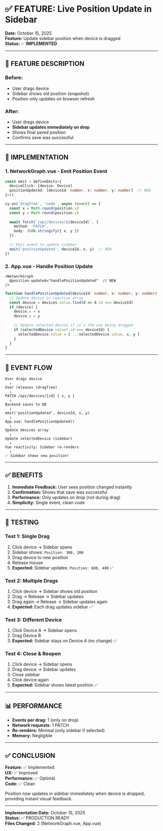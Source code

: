 # ✅ FEATURE: Live Position Update in Sidebar

**Date:** October 15, 2025  
**Feature:** Update sidebar position when device is dragged  
**Status:** ✅ **IMPLEMENTED**

---

## 🎯 **FEATURE DESCRIPTION**

### **Before:**
- User drags device
- Sidebar shows old position (snapshot)
- Position only updates on browser refresh

### **After:**
- User drags device
- **Sidebar updates immediately on drop**
- Shows final saved position
- Confirms save was successful

---

## 🔧 **IMPLEMENTATION**

### **1. NetworkGraph.vue - Emit Position Event**

```typescript
const emit = defineEmits<{
  deviceClick: [device: Device]
  positionUpdated: [deviceId: number, x: number, y: number]  // NEW
}>()

cy.on('dragfree', 'node', async (event) => {
  const x = Math.round(position.x)
  const y = Math.round(position.y)
  
  await fetch(`/api/devices/${deviceId}`, {
    method: 'PATCH',
    body: JSON.stringify({ x, y })
  })
  
  // Emit event to update sidebar
  emit('positionUpdated', deviceId, x, y)  // NEW
})
```

### **2. App.vue - Handle Position Update**

```vue
<NetworkGraph 
  @position-updated="handlePositionUpdated"  // NEW
/>
```

```typescript
function handlePositionUpdated(deviceId: number, x: number, y: number) {
  // Update device in reactive array
  const device = devices.value.find(d => d.id === deviceId)
  if (device) {
    device.x = x
    device.y = y
    
    // Update selected device if it's the one being dragged
    if (selectedDevice.value?.id === deviceId) {
      selectedDevice.value = { ...selectedDevice.value, x, y }
    }
  }
}
```

---

## 🔄 **EVENT FLOW**

```
User drags device
  ↓
User releases (dragfree)
  ↓
PATCH /api/devices/{id} { x, y }
  ↓
Backend saves to DB
  ↓
emit('positionUpdated', deviceId, x, y)
  ↓
App.vue: handlePositionUpdated()
  ↓
Update devices array
  ↓
Update selectedDevice (sidebar)
  ↓
Vue reactivity: Sidebar re-renders
  ↓
✅ Sidebar shows new position!
```

---

## ✅ **BENEFITS**

1. **Immediate Feedback:** User sees position changed instantly
2. **Confirmation:** Shows that save was successful
3. **Performance:** Only updates on drop (not during drag)
4. **Simplicity:** Single event, clean code

---

## 🧪 **TESTING**

### **Test 1: Single Drag**
1. Click device → Sidebar opens
2. Sidebar shows: `Position: 300, 200`
3. Drag device to new position
4. Release mouse
5. **Expected:** Sidebar updates: `Position: 600, 400` ✅

### **Test 2: Multiple Drags**
1. Click device → Sidebar shows old position
2. Drag → Release → Sidebar updates
3. Drag again → Release → Sidebar updates again
4. **Expected:** Each drag updates sidebar ✅

### **Test 3: Different Device**
1. Click Device A → Sidebar opens
2. Drag Device B
3. **Expected:** Sidebar stays on Device A (no change) ✅

### **Test 4: Close & Reopen**
1. Click device → Sidebar opens
2. Drag device → Sidebar updates
3. Close sidebar
4. Click device again
5. **Expected:** Sidebar shows latest position ✅

---

## 📊 **PERFORMANCE**

- **Events per drag:** 1 (only on drop)
- **Network requests:** 1 PATCH
- **Re-renders:** Minimal (only sidebar if selected)
- **Memory:** Negligible

---

## ✅ **CONCLUSION**

**Feature:** ✅ Implemented  
**UX:** ✅ Improved  
**Performance:** ✅ Optimal  
**Code:** ✅ Clean

Position now updates in sidebar immediately when device is dropped, providing instant visual feedback.

---

**Implementation Date:** October 15, 2025  
**Status:** ✅ PRODUCTION READY  
**Files Changed:** 2 (NetworkGraph.vue, App.vue)
